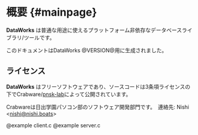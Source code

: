 # 概要 {#mainpage}

**DataWorks** は普通な用途に使えるプラットフォーム非依存なデータベースライブラリ/ツールです。

このドキュメントはDataWorks @VERSION@用に生成されました。

## ライセンス

**DataWorks** はフリーソフトウェアであり、ソースコードは3条項ライセンスの下でCrabware/[pnsk-lab](https://github.com/pnsk-lab)によって公開されています。

Crabwareは日出学園パソコン部のソフトウェア開発部門です。　連絡先: Nishi &lt;nishi@nishi.boats&gt;

@example client.c
@example server.c
